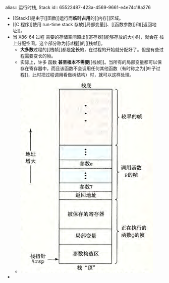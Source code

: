 alias:: 运行时栈, Stack
id:: 65522487-423a-4569-9661-e4e74c18a276

- [[Stack]]是由于[[函数]]运行而**临时占用**的[[内存]]区域。
- [[C 程序]]使用 run-time stack 存放[[局部变量]]、[[函数参数]]和[[返回地址]]。
- 当 X86-64 过程 需要的存储空间超出[[寄存器]]能够存放的大小时，就会在 栈 上分配空间。这个部分称为[[过程]]的[[栈帧]]。
	- **大多数**过程的[[栈帧]]都是**定长**的，在过程的开始就分配好了。但是有些过程需要变长的帧。
	- 实际上，许多 函数 **甚至根本不需要**[[栈帧]]。当所有的局部变量都可以保存在寄存器中，而且该函数不会调用任何其他函数（有时称之为[[叶子过程]]，此时把过程调用看做树结构）时，就可以这样处理。
	- ![image.png](../assets/image_1700212651344_0.png)
-
